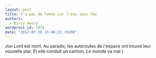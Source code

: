 ```yaml
---
layout: post
title: Y'a pas de fumée sur l'eau sans feu
authors:
  - Dirty Henry
wordpress_id: 1075
date: "2012-07-18 15:46:23 +0200"
---
```


Jon Lord est mort. Au paradis, les autoroutes de l'espace ont trouvé leur
nouvelle star. Et elle conduit un camion. Le monde va mal !
